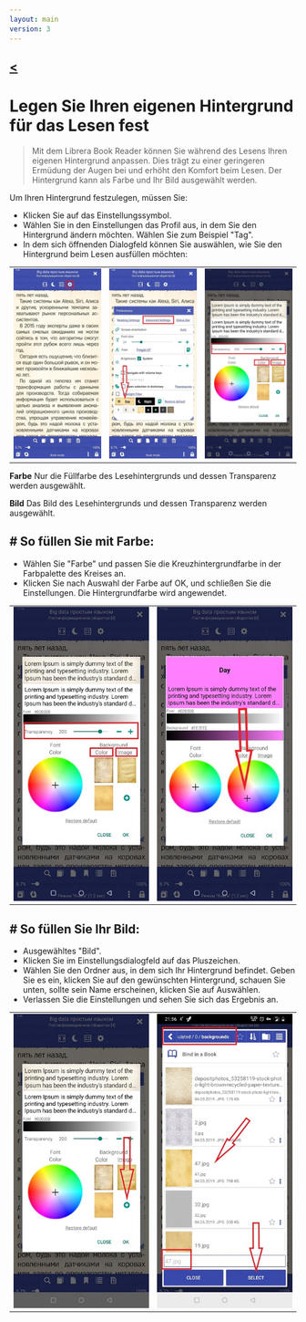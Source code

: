 ```yaml
---
layout: main
version: 3
---
```

[<](/wiki/faq)
---

# Legen Sie Ihren eigenen Hintergrund für das Lesen fest
> Mit dem Librera Book Reader können Sie während des Lesens Ihren eigenen Hintergrund anpassen. Dies trägt zu einer geringeren Ermüdung der Augen bei und erhöht den Komfort beim Lesen. Der Hintergrund kann als Farbe und Ihr Bild ausgewählt werden.

Um Ihren Hintergrund festzulegen, müssen Sie:

* Klicken Sie auf das Einstellungssymbol.
* Wählen Sie in den Einstellungen das Profil aus, in dem Sie den Hintergrund ändern möchten. Wählen Sie zum Beispiel &quot;Tag&quot;.
* In dem sich öffnenden Dialogfeld können Sie auswählen, wie Sie den Hintergrund beim Lesen ausfüllen möchten:

||||
|-|-|-|
|![](1.jpg)|![](2.jpg)|![](3.jpg)|


**Farbe** Nur die Füllfarbe des Lesehintergrunds und dessen Transparenz werden ausgewählt.

**Bild** Das Bild des Lesehintergrunds und dessen Transparenz werden ausgewählt.

## # So füllen Sie mit Farbe:
* Wählen Sie &quot;Farbe&quot; und passen Sie die Kreuzhintergrundfarbe in der Farbpalette des Kreises an.
* Klicken Sie nach Auswahl der Farbe auf OK, und schließen Sie die Einstellungen. Die Hintergrundfarbe wird angewendet.

|||
|-|-|
|![](3.jpg)|![](5.jpg)|



## # So füllen Sie Ihr Bild:
* Ausgewähltes &quot;Bild&quot;.
* Klicken Sie im Einstellungsdialogfeld auf das Pluszeichen.
* Wählen Sie den Ordner aus, in dem sich Ihr Hintergrund befindet. Geben Sie es ein, klicken Sie auf den gewünschten Hintergrund, schauen Sie unten, sollte sein Name erscheinen, klicken Sie auf Auswählen.
* Verlassen Sie die Einstellungen und sehen Sie sich das Ergebnis an.

|||
|-|-|
|![](7.jpg)|![](4.jpg)|



